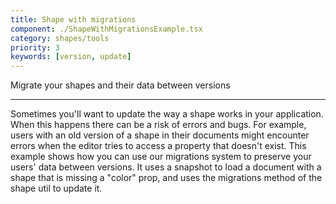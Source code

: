 ```yaml
---
title: Shape with migrations
component: ./ShapeWithMigrationsExample.tsx
category: shapes/tools
priority: 3
keywords: [version, update]
---
```


Migrate your shapes and their data between versions

---

Sometimes you'll want to update the way a shape works in your application. When this happens there can be a risk of errors and bugs. For example, users with an old version of a shape in their documents might encounter errors when the editor tries to access a property that doesn't exist. This example shows how you can use our migrations system to preserve your users' data between versions. It uses a snapshot to load a document with a shape that is missing a "color" prop, and uses the migrations method of the shape util to update it.
